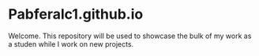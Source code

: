 # Pabferalc1.github.io

Welcome. This repository will be used to showcase the bulk of my work as a studen while I work on new projects.

